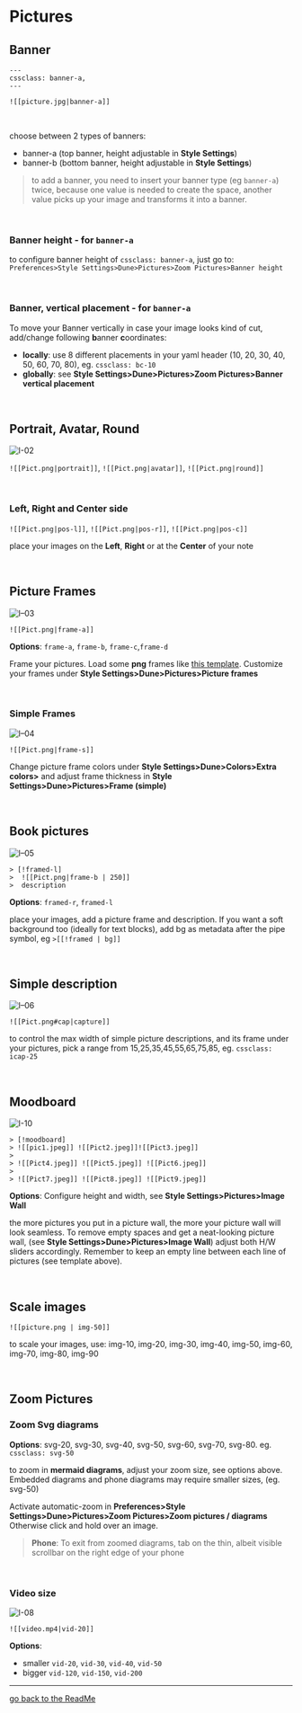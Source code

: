 # Pictures
## Banner

```
---
cssclass: banner-a,
---
```
`![[picture.jpg|banner-a]]`

<br>

choose between 2 types of banners:

- banner-a (top banner, height adjustable in **Style Settings**)
- banner-b (bottom banner, height adjustable in **Style Settings**)

>to add a banner, you need to insert your banner type (eg `banner-a`) twice, because one value is needed to create the space, another value picks up your image and transforms it into a banner.

<br>

### Banner height - for `banner-a`
to configure banner height of `cssclass: banner-a`, just go to: `Preferences>Style Settings>Dune>Pictures>Zoom Pictures>Banner height`  

<br>

### Banner, vertical placement - for `banner-a`

To move your Banner vertically in case your image looks kind of cut, add/change following **b**anner **c**oordinates: 
- **locally**: use 8 different placements in your yaml header (10, 20, 30, 40, 50, 60, 70, 80), eg. `cssclass: bc-10` 
- **globally**: see **Style Settings>Dune>Pictures>Zoom Pictures>Banner vertical placement** 

<br>

## Portrait, Avatar, Round

![I-02](https://user-images.githubusercontent.com/48620536/222981873-06037136-9876-45eb-b0a8-468ed5227443.png)

`![[Pict.png|portrait]]`, `![[Pict.png|avatar]]`,  `![[Pict.png|round]]`

<br>

### Left, Right and Center side

`![[Pict.png|pos-l]]`, `![[Pict.png|pos-r]]`, `![[Pict.png|pos-c]]`

place your images on the **Left**, **Right** or at the **Center** of your note

<br>

## Picture Frames

![I–03](https://user-images.githubusercontent.com/48620536/222982094-4943ac34-34be-4587-8365-78408b671aff.png)

`![[Pict.png|frame-a]]` 

**Options**: `frame-a`, `frame-b`, `frame-c`,`frame-d`

Frame your pictures. Load some **png** frames like [this template](https://pngimg.com/image/91008). Customize your frames under **Style Settings>Dune>Pictures>Picture frames**

<br>

### Simple Frames

![I–04](https://user-images.githubusercontent.com/48620536/222982126-2f17ba6c-9df1-4d13-8bad-9738f3072cc6.png)

`![[Pict.png|frame-s]]`
 
Change picture frame colors under **Style Settings>Dune>Colors>Extra colors>** and adjust frame thickness in **Style Settings>Dune>Pictures>Frame (simple)**


<br>

## Book pictures

![I–05](https://user-images.githubusercontent.com/48620536/222982159-2f481d4c-634e-491f-9ac6-8b73ecbda539.png)

```
> [!framed-l] 
>  ![[Pict.png|frame-b | 250]]
>  description
```
**Options**: `framed-r`, `framed-l`

place your images, add a picture frame and description. 
If you want a soft background too (ideally for text blocks), add bg as metadata after the pipe symbol, eg `>[[!framed | bg]]`  

<br>

## Simple description

![I–06](https://user-images.githubusercontent.com/48620536/222982200-63caf748-6a65-42e3-a927-f262103943e6.png)

`![[Pict.png#cap|capture]]`

to control the max width of simple picture descriptions, and its frame under your pictures, pick a range from 15,25,35,45,55,65,75,85, eg. `cssclass: icap-25`

<br>

## Moodboard

![I-10](https://user-images.githubusercontent.com/48620536/223212661-17a473b1-8151-4aac-b558-42c7fafe59a1.jpg)

```
> [!moodboard]
> ![[pic1.jpeg]] ![[Pict2.jpeg]]![[Pict3.jpeg]]
> 
> ![[Pict4.jpeg]] ![[Pict5.jpeg]] ![[Pict6.jpeg]] 
> 
> ![[Pict7.jpeg]] ![[Pict8.jpeg]] ![[Pict9.jpeg]] 
```

**Options**: Configure height and width, see **Style Settings>Pictures>Image Wall**

the more pictures you put in a picture wall, the more your picture wall will look seamless. To remove empty spaces and get a neat-looking picture wall, (see **Style Settings>Dune>Pictures>Image Wall**) adjust both H/W sliders accordingly. Remember to keep an empty line between each line of pictures (see template above).

<br>

## Scale images
`![[picture.png | img-50]]`

to scale your images, use: img-10, img-20, img-30, img-40, img-50, img-60, img-70, img-80, img-90

<br>

## Zoom Pictures
### Zoom Svg diagrams


**Options**: svg-20, svg-30, svg-40, svg-50, svg-60, svg-70, svg-80. eg. `cssclass: svg-50` 

to zoom in **mermaid diagrams**, adjust your zoom size, see options above. Embedded diagrams and phone diagrams may require smaller sizes, (eg. svg-50) 

Activate automatic-zoom in **Preferences>Style Settings>Dune>Pictures>Zoom Pictures>Zoom pictures / diagrams**
Otherwise click and hold over an image.

>**Phone**: To exit from zoomed diagrams, tab on the thin, albeit visible scrollbar on the right edge of your phone


<br>

### Video size 

![I-08](https://user-images.githubusercontent.com/48620536/222982358-5d0eefcd-435a-4871-b73f-dcb46f973c96.png)

`![[video.mp4|vid-20]] `

**Options**: 
<br>
- smaller `vid-20`, `vid-30`, `vid-40`, `vid-50`
- bigger `vid-120`, `vid-150`, `vid-200`


---
[go back to the ReadMe](https://github.com/Jopp-gh/Obsidian-Dune84/tree/main)
